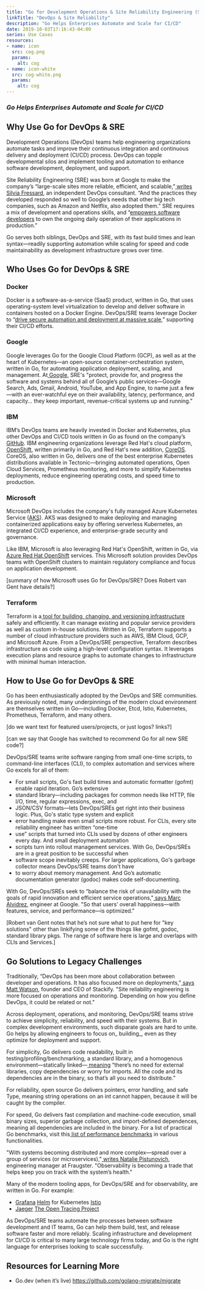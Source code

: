 ```yaml
---
title: "Go for Development Operations & Site Reliability Engineering (SRE)"
linkTitle: "DevOps & Site Reliability"
description: "Go Helps Enterprises Automate and Scale for CI/CD"
date: 2019-10-03T17:16:43-04:00
series: Use Cases
resources:
- name: icon
  src: cog.png
  params:
    alt: cog
- name: icon-white
  src: cog-white.png
  params:
    alt: cog
---
```


### _Go Helps Enterprises Automate and Scale for CI/CD_


## **Why Use Go for DevOps & SRE**

Development Operations (DevOps) teams help engineering organizations automate tasks and improve their continuous
integration and continuous delivery and deployment (CI/CD) process. DevOps can topple developmental silos and implement
tooling and automation to enhance software development, deployment, and support.

 

Site Reliability Engineering (SRE) was born at Google to make the company’s “large-scale sites more reliable, efficient,
and scalable,”[ writes Silvia Fressard](https://opensource.com/article/18/10/what-site-reliability-engineer), an
independent DevOps consultant. “And the practices they developed responded so well to Google’s needs that other big tech
companies, such as Amazon and Netflix, also adopted them.” SRE requires a mix of development and operations skills, and
“[empowers software developers](https://stackify.com/site-reliability-engineering/) to own the ongoing daily operation
of their applications in production.”

 

Go serves both siblings, DevOps and SRE, with its fast build times and lean syntax—readily supporting automation while
scaling for speed and code maintainability as development infrastructure grows over time.


## **Who Uses Go for DevOps & SRE**


### **Docker**

Docker is a software-as-a-service (SaaS) product, written in Go, that uses operating-system level virtualization to
develop and deliver software in containers hosted on a Docker Engine. DevOps/SRE teams leverage Docker to “[drive secure
automation and deployment at massive scale](https://www.docker.com/solutions/cicd),” supporting their CI/CD efforts.

 


### **Google**

Google leverages Go for the Google Cloud Platform (GCP), as well as at the heart of Kubernetes—an open-source
container-orchestration system, written in Go, for automating application deployment, scaling, and management. At[
Google](https://landing.google.com/sre/), SRE's "protect, provide for, and progress the software and systems behind all
of Google’s public services—Google Search, Ads, Gmail, Android, YouTube, and App Engine, to name just a few—with an
ever-watchful eye on their availability, latency, performance, and capacity… they keep important, revenue-critical
systems up and running.”


### **IBM**

IBM’s DevOps teams are heavily invested in Docker and Kubernetes, plus other DevOps and CI/CD tools written in Go as
found on the company’s [GitHub](https://github.com/IBM?utf8=%E2%9C%93&q=&type=&language=go). IBM engineering
organizations leverage Red Hat's cloud platform, [OpenShift](https://www.openshift.com), written primarily in Go, and
Red Hat's new addition, [CoreOS](https://coreos.com). CoreOS, also written in Go, delivers one of the best enterprise
Kubernetes distributions available in Tectonic—bringing automated operations, Open Cloud Services, Prometheus
monitoring, and more to simplify Kubernetes deployments, reduce engineering operating costs, and speed time to
production.


### **Microsoft**

Microsoft DevOps includes the company's fully managed Azure Kubernetes Service
([AKS](https://azure.microsoft.com/en-us/services/kubernetes-service/)). AKS was designed to make deploying and managing
containerized applications easy by offering serverless Kubernetes, an integrated CI/CD experience, and enterprise-grade
security and governance.

Like IBM, Microsoft is also leveraging Red Hat's OpenShift, written in Go, via [Azure Red Hat
OpenShift](https://azure.microsoft.com/en-us/services/openshift/) services. This Microsoft solution provides DevOps
teams with OpenShift clusters to maintain regulatory compliance and focus on application development.

[summary of how Microsoft uses Go for DevOps/SRE?  Does Robert van Gent have details?]


### **Terraform**

Terraform is a[ tool for building, changing, and versioning infrastructure](https://www.terraform.io/intro/index.html)
safely and efficiently. It can manage existing and popular service providers as well as custom in-house solutions.
Written in Go, Terraform supports a number of cloud infrastructure providers such as AWS, IBM Cloud, GCP, and Microsoft
Azure. From a DevOps/SRE perspective, Terraform describes infrastructure as code using a high-level configuration
syntax. It leverages execution plans and resource graphs to automate changes to infrastructure with minimal human
interaction.


## **How to Use Go for DevOps & SRE**

Go has been enthusiastically adopted by the DevOps and SRE communities. As previously noted, many underpinnings of the
modern cloud environment are themselves written in Go—including Docker, Etcd, Istio, Kubernetes, Prometheus, Terraform,
and many others.

[do we want text for featured users/projects, or just logos? links?]

[can we say that Google has switched to recommend Go for all new SRE code?]

DevOps/SRE teams write software ranging from small one-time scripts, to command-line interfaces (CLI), to complex
automation and services where Go excels for all of them:



*   For small scripts, Go's fast build times and automatic formatter (gofmt) enable rapid iteration. Go’s extensive
*   standard library—including packages for common needs like HTTP, file I/O, time, regular expressions, exec, and
*   JSON/CSV formats—lets DevOps/SREs get right into their business logic. Plus, Go's static type system and explicit
*   error handling make even small scripts more robust. For CLIs, every site reliability engineer has written “one-time
*   use” scripts that turned into CLIs used by dozens of other engineers every day. And small deployment automation
*   scripts turn into rollout management services. With Go, DevOps/SREs are in a great position to be successful when
*   software scope inevitably creeps. For larger applications, Go's garbage collector means DevOps/SRE teams don't have
*   to worry about memory management. And Go’s automatic documentation generator (godoc) makes code self-documenting.

 

With Go, DevOps/SREs seek to “balance the risk of unavailability with the goals of rapid innovation and efficient
service operations,"[ says Marc Alvidrez](https://landing.google.com/sre/), engineer at Google. "So that users’ overall
happiness—with features, service, and performance—is optimized."

[Robert van Gent notes that he’s not sure what to put here for "key solutions" other than linkifying some of the things
like gofmt, godoc, standard library pkgs. The range of software here is large and overlaps with CLIs and Services.]


## **Go Solutions to Legacy Challenges**

Traditionally, “DevOps has been more about collaboration between developer and operations. It has also focused more on
deployments,"[ says Matt Watson](https://stackify.com/site-reliability-engineering/), founder and CEO of Stackify. "Site
reliability engineering is more focused on operations and monitoring. Depending on how you define DevOps, it could be
related or not."

 

Across deployment, operations, and monitoring, DevOps/SRE teams strive to achieve simplicity, reliability, and speed
with their systems. But in complex development environments, such disparate goals are hard to unite. Go helps by
allowing engineers to focus on_ building_, even as they optimize for deployment and support.

 

For simplicity, Go delivers code readability, built in testing/profiling/benchmarking, a standard library, and a
homogenous environment—statically linked—[ meaning](https://blog.gopheracademy.com/advent-2018/go-devops/) “there’s no
need for external libraries, copy dependencies or worry for imports. All the code and its dependencies are in the
binary, so that’s all you need to distribute.”

 

For reliability, open source Go delivers pointers, error handling, and safe Type, meaning string operations on an int
cannot happen, because it will be caught by the compiler.

 

For speed, Go delivers fast compilation and machine-code execution, small binary sizes, superior garbage collection, and
import-defined dependences, meaning all dependencies are included in the binary. For a list of practical Go benchmarks,
visit this[ list of performance benchmarks](https://stackimpact.com/blog/practical-golang-benchmarks/) in various
functionalities.

 

"With systems becoming distributed and more complex—spread over a group of services (or microservices),"[ writes Natalie
Pistunovich](https://blog.gopheracademy.com/advent-2018/go-devops/), engineering manager at Fraugster. "Observability is
becoming a trade that helps keep you on track with the system’s health."

 

Many of the modern tooling apps, for DevOps/SRE and for observability, are written in Go. For example:



*   [Grafana](https://grafana.com/) [Helm](https://helm.sh/) for Kubernetes [Istio](https://istio.io/)
*   [Jaeger](https://www.jaegertracing.io/) [The Open Tracing Project](https://opentracing.io/)

 

As DevOps/SRE teams automate the processes between software development and IT teams, Go can help them build, test, and
release software faster and more reliably. Scaling infrastructure and development for CI/CD is critical to many large
technology firms today, and Go is the right language for enterprises looking to scale successfully.


## **Resources for Learning More**



*   Go.dev (when it’s live) https://github.com/golang-migrate/migrate
